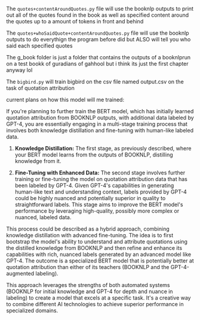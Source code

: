 The `quotes+contentAroundQuotes.py` file will use the booknlp outputs to print out all of the quotes found in the book as well as specified content around the quotes up to a amount of tokens in front and behind


The `quotes+whoSaidQuote+contentAroundQuotes.py` file will use the booknlp outputs to do everythign the program before did but ALSO will tell you who said each specified quotes 


The g_book folder is just a folder that contains the outputs of a booknlprun on a test bookk of guradians of gahhool but i think its just the first chapter anyway lol

The `bigbird.py` will train bigbird on the csv file named output.csv on the task of quotation attribution



current plans on how this model will me trained:

If you're planning to further train the BERT model, which has initially learned quotation attribution from BOOKNLP outputs, with additional data labeled by GPT-4, you are essentially engaging in a multi-stage training process that involves both knowledge distillation and fine-tuning with human-like labeled data.

1. **Knowledge Distillation:** The first stage, as previously described, where your BERT model learns from the outputs of BOOKNLP, distilling knowledge from it.

2. **Fine-Tuning with Enhanced Data:** The second stage involves further training or fine-tuning the model on quotation attribution data that has been labeled by GPT-4. Given GPT-4's capabilities in generating human-like text and understanding context, labels provided by GPT-4 could be highly nuanced and potentially superior in quality to straightforward labels. This stage aims to improve the BERT model's performance by leveraging high-quality, possibly more complex or nuanced, labeled data.

This process could be described as a hybrid approach, combining knowledge distillation with advanced fine-tuning. The idea is to first bootstrap the model's ability to understand and attribute quotations using the distilled knowledge from BOOKNLP and then refine and enhance its capabilities with rich, nuanced labels generated by an advanced model like GPT-4. The outcome is a specialized BERT model that is potentially better at quotation attribution than either of its teachers (BOOKNLP and the GPT-4-augmented labeling).

This approach leverages the strengths of both automated systems (BOOKNLP for initial knowledge and GPT-4 for depth and nuance in labeling) to create a model that excels at a specific task. It's a creative way to combine different AI technologies to achieve superior performance in specialized domains.
